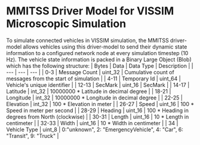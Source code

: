 # MMITSS Driver Model for VISSIM Microscopic Simulation

To simulate connected vehicles in VISSIM simulation, the MMITSS driver-model allows vehicles using this driver-model to send their dynamic state information to a configured network node at every simulation timestep (10 Hz). The vehicle state information is packed in a Binary Large Object (Blob) which has the following structure:
| Bytes | Data | Data Type | Description |
| --- | --- | --- |
| 0-3 | Message Count | uint_32 | Cumulative count of messages from the start of simulation |
| 4-11 | Temporary Id | uint_64 | Vehicle's unique identifier |
| 12-13 | SecMark | uint_16 | SecMark |
| 14-17 | Latitude | int_32 | 10000000 * Latitude in decimal degree |
| 18-21 | Longitude | int_32 | 10000000 * Longitude in decimal degree |
| 22-25 | Elevation | int_32 | 100 * Elevation in meter |
| 26-27 | Speed | uint_16 | 100 * Speed in meter per second |
| 28-29 | Heading | uint_16 | 100 * Heading in degrees from North (clockwise) |
| 30-31 | Length | uint_16 | 10 * Length in centimeter |
| 32-33 | Width | uint_16 | 10 * Width in centimeter |
| 34 | Vehicle Type | uint_8 | 0:"unknown", 2: "EmergencyVehicle", 4: "Car", 6: "Transit", 9: "Truck" |
